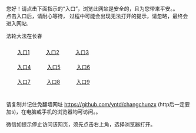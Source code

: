 您好！请点击下面指示的“入口”，浏览此网站是安全的，且为您带来平安。。 <br/>
点击入口后，请耐心等待， 过程中可能会出现无法打开的提示，请忽略，最终会进入网站. </br>

法轮大法在长春<br/>
<div style="padding:10px"><a style="margin:20px" target="_blank" href="https://d1e60ja2e511x2.cloudfront.net/2Qpsp?xffjqkgx" id="ccLink1" rel="nofollow">入口1</a> <a target="_blank" style="margin:20px" href="https://d2plezu0creldy.cloudfront.net/2Qpsp?wuaxo" id="ccLink2" rel="nofollow">入口2</a> <a style="margin:20px" target="_blank" href="https://dt0dz97mr0t1w.cloudfront.net/2Qpsp?kegtej" id="ccLink3" rel="nofollow">入口3</a></div>

<div style="padding:10px" ><a style="margin:20px" target="_blank" href="https://d1e60ja2e511x2.cloudfront.net/2Qpsp?xffjqkgx" id="ccLink4" rel="nofollow">入口4</a> <a style="margin:20px" href="https://d2plezu0creldy.cloudfront.net/2Qpsp?wuaxo" target="_blank" id="ccLink5" rel="nofollow">入口5</a> <a style="margin:20px" href="https://dt0dz97mr0t1w.cloudfront.net/2Qpsp?kegtej" target="_blank" id="ccLink6" rel="nofollow">入口6</a></div>

<div style="padding:10px"><a style="margin:20px" target="_blank" href="https://d1e60ja2e511x2.cloudfront.net/2Qpsp?xffjqkgx" id="ccLink7" rel="nofollow">入口7</a> <a style="margin:20px" href="https://d2plezu0creldy.cloudfront.net/2Qpsp?wuaxo" target="_blank" id="ccLink8" rel="nofollow">入口8</a> <a style="margin:20px" target="_blank" href="https://dt0dz97mr0t1w.cloudfront.net/2Qpsp?kegtej" id="ccLink9" rel="nofollow">入口9</a></div>

<br/>



请复制并记住免翻墙网址 https://github.com/yntd/changchunzx (http后一定要加s)，在电脑或手机的浏览器均可访问。。<br/>

微信如提示停止访问该网页，须先点击右上角，选择浏览器打开。
